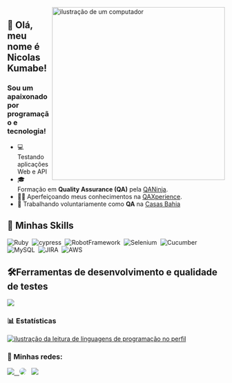 <img src="https://raw.githubusercontent.com/MicaelliMedeiros/micaellimedeiros/master/image/computer-illustration.png" alt="ilustração de um computador" min-width="400px" max-width="400px" width="400px" align="right">

## 🖖 Olá, meu nome é <strong>Nicolas Kumabe!</strong>
<h3> Sou um apaixonado por programação e tecnologia!</h3>

- 💻 Testando aplicações Web e API
- 🎓 Formação em **Quality Assurance (QA)** pela <a href="https://www.linkedin.com/company/qa-ninja/?originalSubdomain=br">QANinja</a>.
- 👨‍💻 Aperfeiçoando meus conhecimentos na <a href="https://qaxperience.com/pt">QAXperience</a>.
- 💼 Trabalhando voluntariamente como **QA** na <a href="https://www.casasbahia.com.br/">Casas Bahia</a>

## 🚀 Minhas Skills

<p align="left">
	
![Ruby](https://img.shields.io/badge/Ruby-000000?style=for-the-badge&logo=ruby&logoColor=white)&nbsp;
![cypress](https://img.shields.io/badge/Cypress-000000?style=for-the-badge&logo=cypress&logoColor=white)&nbsp;
![RobotFramework](https://img.shields.io/badge/Robot%20Framework-000000?style=for-the-badge&logo=robot-framework&logoColor=white)&nbsp;
![Selenium](https://img.shields.io/badge/Selenium-000000?style=for-the-badge&logo=Selenium&logoColor=white)&nbsp;
![Cucumber](https://img.shields.io/badge/Cucumber-000000?style=for-the-badge&logo=cucumber&logoColor=white)&nbsp;
![MySQL](https://img.shields.io/badge/MySQL-000000?style=for-the-badge&logo=mysql&logoColor=white)&nbsp;
![JIRA](https://img.shields.io/badge/Jira-000000?style=for-the-badge&logo=Jira&logoColor=white)&nbsp;
![AWS](https://img.shields.io/badge/AWS-000000.svg?style=for-the-badge&logo=amazon-aws&logoColor=white)&nbsp;

</p>

## 🛠️Ferramentas de desenvolvimento e qualidade de testes

<p align="left">
  <a href="https://skillicons.dev">
    <img src="https://skillicons.dev/icons?i=linux,vscode,jenkins,rabbitmq,postman,git,mongodb,&theme=dark" />
  </a>
</p>

### 📊 Estatísticas

<a href="https://github.com/felipealvescr" title="ilustração do mapeamento de linguagens">
  <img align="center" src="https://github-readme-stats.vercel.app/api/top-langs/?username=nicolasokumabe&theme=tokyonight&hide_langs_below=1" alt="ilustração da leitura de linguagens de programação no perfil"/>
</a>

<br>

### 📱 Minhas redes:

<p align="left">
<a href="https://github.com/stars/nicolasokumabe/lists/portf%C3%B3lio" target="_blank"><img src="https://img.shields.io/badge/Portfolio-%23000000.svg?style=for-the-badge&logo=firefox&logoColor=%23FF7139"</a> &nbsp;
<a href="https://www.linkedin.com/in/nicolasokumabe/" target="_blank"><img src="https://img.shields.io/badge/-LinkedIn-%230077B5?style=for-the-badge&logo=linkedin&logoColor=white" style="border-radius: 30px" target="_blank"></a> &nbsp;
<a href = "mailto:contato.nicolas.kumabe@gmail.com"> <img src="https://img.shields.io/badge/-Gmail-%23333?style=for-the-badge&logo=gmail&logoColor=white" target="_blank"></a> 
</p>

